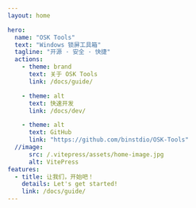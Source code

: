 ```yaml
---
layout: home

hero:
  name: "OSK Tools"
  text: "Windows 锁屏工具箱"
  tagline: "开源 · 安全 · 快捷"
  actions:
    - theme: brand
      text: 关于 OSK Tools
      link: /docs/guide/

    - theme: alt
      text: 快速开发
      link: /docs/dev/

    - theme: alt
      text: GitHub
      link: "https://github.com/binstdio/OSK-Tools"
  //image:
      src: /.vitepress/assets/home-image.jpg
      alt: VitePress
features:
  - title: 让我们，开始吧！
    details: Let's get started!
    link: /docs/guide/
---
```


<style>
:root {
  --vp-home-hero-name-color: transparent;
  --vp-home-hero-name-background: -webkit-linear-gradient(120deg, #bd34fe 30%, #41d1ff);

  --vp-home-hero-image-background-image: linear-gradient(-45deg, #007cfd 10%, #fffffd  100%);
  --vp-home-hero-image-filter: blur(44px);
}

@media (min-width: 640px) {
  :root {
    --vp-home-hero-image-filter: blur(56px);
  }
}

@media (min-width: 960px) {
  :root {
    --vp-home-hero-image-filter: blur(68px);
  }
}
</style>
